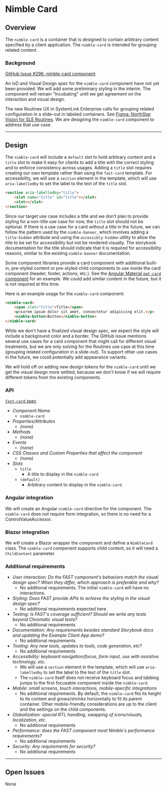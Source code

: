 # Nimble Card

## Overview

The `nimble-card` is a container that is designed to contain arbitrary content specified by a client
application. The `nimble-card` is intended for grouping related content.

### Background

[GitHub Issue #296: nimble-card component](https://github.com/ni/nimble/issues/296)

An IxD and Visual Design spec for the `nimble-card` component have not yet been provided. We will add some
preliminary styling in the interim. The component will remain "Incubating" until we get agreement on the
interaction and visual design.

The new Routines UX in SystemLink Enterprise calls for grouping related configuration in a slide-out in labeled
containers. See [Figma: NorthStar Vision for SLE Routines](https://www.figma.com/file/VQ7WIi3qqRG3r19VXqVvem/Stratus-Routines?type=design&node-id=1%3A74129&mode=design&t=KfPTwy4IhHbt42LR-1).
We are designing the `nimble-card` component to address that use case.

---

## Design

The `nimble-card` will include a `default` slot to hold arbitrary content and a `title` slot to make it easy for
clients to add a title with the correct styling and to enforce consistency across usages. Adding a `title` slot
requires creating our own template rather than using the `fast-card` template. For accessibility, we will use a
`section` element in the template, which will use `aria-labelledby` to set the label to the text of the `title` slot.

```html
<section aria-labelledby="title">
    <slot name="title" id="title"></slot>
    <slot></slot>
</section>
```

Since our target use case includes a title and we don't plan to provide styling for a non-title use case for now,
the `title` slot should not be optional. If there is a use case for a card without a title in the future, we can
follow the pattern used by the `nimble-banner`, which involves adding a `title-hidden` attribute and using the
`accessibly-hidden` utility to allow the title to be set for accessibility but not be rendered visually. The storybook
documentation for the title should indicate that it is required for accessibility reasons, similar to the existing
`nimble-banner` documentation.

Some component libraries provide a card component with additional built-in, pre-styled content or pre-styled child
components to use inside the card component (header, footer, actions, etc.). See the [Angular Material `mat-card` component](https://v5.material.angular.io/components/card/overview)
for an example. We could add similar content in the future, but it is not required at this time.

Here is an example usage for the `nimble-card` component:

```html
<nimble-card>
    <span slot="title">Title</span>
    <p>Lorem ipsum dolor sit amet, consectetur adipiscing elit.</p>
    <nimble-button>Button</nimble-button>
</nimble-card>
```

While we don't have a finalized visual design spec, we expect the style will include a background color and a
border. The GitHub issue mentions several use cases for a card component that might call for different visual
treatments, but we are only solving for the Routines use case at this time (grouping related configuration in
a slide-out). To support other use cases in the future, we could potentially add appearance variants.

We will hold off on adding new design tokens for the `nimble-card` until we get the visual design more settled,
because we don't know if we will require different tokens from the existing components.

### API

[`fast-card` spec](https://github.com/microsoft/fast/blob/b78c921ec4e49ec9d7ec980f079ec114045df42e/packages/web-components/fast-foundation/src/card/card.spec.md)

-   _Component Name_
    -   `nimble-card`
-   _Properties/Attributes_
    -   _(none)_
-   _Methods_
    -   _(none)_
-   _Events_
    -   _(none)_
-   _CSS Classes and Custom Properties that affect the component_
    -   _(none)_
-   _Slots_
    -   `title`
        -   A title to display in the `nimble-card`
    -   `(default)`
        -   Arbitrary content to display in the `nimble-card`.

### Angular integration

We will create an Angular `nimble-card` directive for the component. The `nimble-card` does not require form integration, so there
is no need for a ControlValueAccessor.

### Blazor integration

We will create a Blazor wrapper the component and define a `NimbleCard` class. The `nimble-card` component supports child content,
so it will need a `ChildContent` parameter.

### Additional requirements

-   _User interaction: Do the FAST component's behaviors match the visual design spec? When they differ, which approach is preferable and why?_
    -   No additional requirements. The initial `nimble-card` will have no interactions.
-   _Styling: Does FAST provide APIs to achieve the styling in the visual design spec?_
    -   No additional requirements expected here.
-   _Testing: Is FAST's coverage sufficient? Should we write any tests beyond Chromatic visual tests?_
    -   No additional requirements
-   _Documentation: Any requirements besides standard Storybook docs and updating the Example Client App demo?_
    -   No additional requirements
-   _Tooling: Any new tools, updates to tools, code generation, etc?_
    -   No additional requirements
-   _Accessibility: keyboard navigation/focus, form input, use with assistive technology, etc._
    -   We will use a `section` element in the template, which will use `aria-labelledby` to set the label to the text of the `title` slot.
    -   The `nimble-card` itself does not receive keyboard focus and tabbing jumps to the first focusable component inside the `nimble-card`.
-   _Mobile: small screens, touch interactions, mobile-specific integrations_
    -   No additional requirements. By default, the `nimble-card` fits its height to its content and grows/shrinks horizontally to
        fit its parent container. Other mobile-friendly considerations are up to the client and the settings on the child components.
-   _Globalization: special RTL handling, swapping of icons/visuals, localization, etc._
    -   No additional requirements
-   _Performance: does the FAST component meet Nimble's performance requirements?_
    -   No additional requirements
-   _Security: Any requirements for security?_
    -   No additional requirements

---

## Open Issues

None
